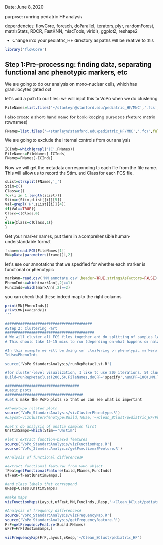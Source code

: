 Date: June 8, 2020

purpose: running pediatric HF analysis

dependencies: flowCore, foreach, doParallel, iterators, plyr, randomForest, matrixStats, ROCR, FastKNN, miscTools, viridis, ggplot2, reshape2

* Change into your pediatric_HF directory as paths will be relative to this

```R
library('flowCore')
```

## Step 1:Pre-processing: finding data, separating functional and phenotypic markers, etc
We are going to do our analysis on mono-nuclear cells, which has granulocytes gated out

let's add a path to our files: we will input this to VoPo when we do clustering

```R
FileNames=list.files('~/stanleyn@stanford.edu/pediatric_HF/MNC','.fcs',full.names=TRUE)
```

I also create a short-hand name for book-keeping purposes (feature matrix rownames)

```R
FNames=list.files('~/stanleyn@stanford.edu/pediatric_HF/MNC','.fcs',full.names=FALSE)
```

We are going to exclude the internal controls from our analysis

```R
ICInds=which(grepl('IC',FNames))
FileNames=FileNames[-ICInds]
FNames=FNames[-ICInds]
```

Now we will get the metadata corresponding to each file from the file name. This will allow us to record the Stim, and Class for each FCS file. 

```R
sList=strsplit(FNames,'_')
Stim=c()
Class=c()
for(i in 1:length(sList)){
Stim=c(Stim,sList[[i]][5])
Val=grepl('H',sList[[i]][4])
if(Val==TRUE){
Class=c(Class,0)
}
else{Class=c(Class,1)}
}
```
Get your marker names, put them in a comprehensible human-understandable format

```R
frame=read.FCS(FileNames[1]) 
MN=pData(parameters(frame))[,2] 
```

let's use our annotations that we specified for whether each marker is functional or phenotypic

```R
markAnn=read.csv('MN_annotate.csv',header=TRUE,stringsAsFactors=FALSE)
PhenoInds=which(markAnn[,2]==1)
FuncInds=which(markAnn[,2]==2)
```

you can check that these indeed map to the right columns
```R
print(MN[PhenoInds])
print(MN[FuncInds])
''' 

########################################
#Step 2: Clustering Part
#########################################
# We will cluster all FCS files together and do splitting of samples later
# This should take 10-15 mins to run (depending on what happens on nalab2)

#In this example we will be doing our clustering on phenotypic markers
ToUse=PhenoInds

source('VoPo_StandardAnalysis/runRepMetaclust.R')

#for cluster-level visualization, I like to use 200 iterations. 50 clusters and 1000 numCPF are default parameters
Build=runRepMetaclust(200,50,FileNames,doCPF='specify',numCPF=1000,MN,ToUse,35)

##################################
#Basic plots
####################################
#Let's make the VoPo plots so that we can see what is important

#Phenotype related plots
source('VoPo_StandardAnalysis/vizClusterPhenotype.R')
#Layout=vizClusterPhenotype(Build,ToUse,'~/Clean_BClust/pediatric_HF/Phenotype')

#Let's do analysis of unstim samples first
UnstimSamps=which(Stim=='Unstim')

#let's extract function-based features
source('VoPo_StandardAnalysis/vizFunctionMaps.R')
source('VoPo_StandardAnalysis/getFunctionalFeature.R')

#Analysis of functional differences#

#extract functional features from VoPo object
fFeat=getFunctionalFeature(Build,FNames,FuncInds)
ufFeat=fFeat[UnstimSamps,]

#and class labels that correspond
uResp=Class[UnstimSamps]

#make maps
vizFunctionMaps(Layout,ufFeat,MN,FuncInds,uResp,'~/Clean_BClust/pediatric_HF/Func_unstim')

#Analysis of frequency differences#
source('VoPo_StandardAnalysis/vizFrequencyMap.R')
source('VoPo_StandardAnalysis/getFrequencyFeature.R')
FrF=getFrequencyFeature(Build,FNames)
uFrF=FrF[UnstimSamps,]

vizFrequencyMap(FrF,Layout,uResp,'~/Clean_BClust/pediatric_HF')
